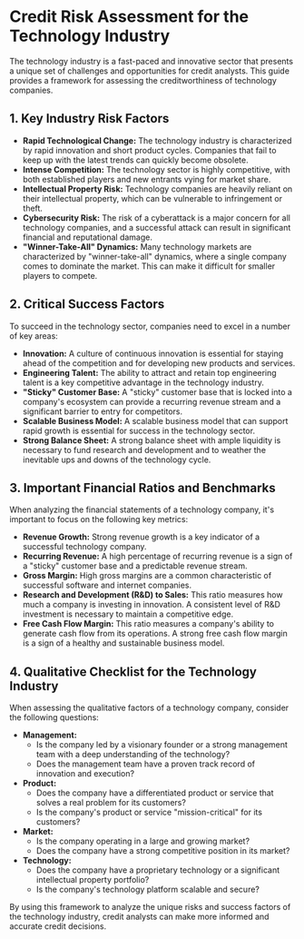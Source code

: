 # Credit Risk Assessment for the Technology Industry

The technology industry is a fast-paced and innovative sector that presents a unique set of challenges and opportunities for credit analysts. This guide provides a framework for assessing the creditworthiness of technology companies.

## 1. Key Industry Risk Factors

*   **Rapid Technological Change:** The technology industry is characterized by rapid innovation and short product cycles. Companies that fail to keep up with the latest trends can quickly become obsolete.
*   **Intense Competition:** The technology sector is highly competitive, with both established players and new entrants vying for market share.
*   **Intellectual Property Risk:** Technology companies are heavily reliant on their intellectual property, which can be vulnerable to infringement or theft.
*   **Cybersecurity Risk:** The risk of a cyberattack is a major concern for all technology companies, and a successful attack can result in significant financial and reputational damage.
*   **"Winner-Take-All" Dynamics:** Many technology markets are characterized by "winner-take-all" dynamics, where a single company comes to dominate the market. This can make it difficult for smaller players to compete.

## 2. Critical Success Factors

To succeed in the technology sector, companies need to excel in a number of key areas:

*   **Innovation:** A culture of continuous innovation is essential for staying ahead of the competition and for developing new products and services.
*   **Engineering Talent:** The ability to attract and retain top engineering talent is a key competitive advantage in the technology industry.
*   **"Sticky" Customer Base:** A "sticky" customer base that is locked into a company's ecosystem can provide a recurring revenue stream and a significant barrier to entry for competitors.
*   **Scalable Business Model:** A scalable business model that can support rapid growth is essential for success in the technology sector.
*   **Strong Balance Sheet:** A strong balance sheet with ample liquidity is necessary to fund research and development and to weather the inevitable ups and downs of the technology cycle.

## 3. Important Financial Ratios and Benchmarks

When analyzing the financial statements of a technology company, it's important to focus on the following key metrics:

*   **Revenue Growth:** Strong revenue growth is a key indicator of a successful technology company.
*   **Recurring Revenue:** A high percentage of recurring revenue is a sign of a "sticky" customer base and a predictable revenue stream.
*   **Gross Margin:** High gross margins are a common characteristic of successful software and internet companies.
*   **Research and Development (R&D) to Sales:** This ratio measures how much a company is investing in innovation. A consistent level of R&D investment is necessary to maintain a competitive edge.
*   **Free Cash Flow Margin:** This ratio measures a company's ability to generate cash flow from its operations. A strong free cash flow margin is a sign of a healthy and sustainable business model.

## 4. Qualitative Checklist for the Technology Industry

When assessing the qualitative factors of a technology company, consider the following questions:

*   **Management:**
    *   Is the company led by a visionary founder or a strong management team with a deep understanding of the technology?
    *   Does the management team have a proven track record of innovation and execution?
*   **Product:**
    *   Does the company have a differentiated product or service that solves a real problem for its customers?
    *   Is the company's product or service "mission-critical" for its customers?
*   **Market:**
    *   Is the company operating in a large and growing market?
    *   Does the company have a strong competitive position in its market?
*   **Technology:**
    *   Does the company have a proprietary technology or a significant intellectual property portfolio?
    *   Is the company's technology platform scalable and secure?

By using this framework to analyze the unique risks and success factors of the technology industry, credit analysts can make more informed and accurate credit decisions.
